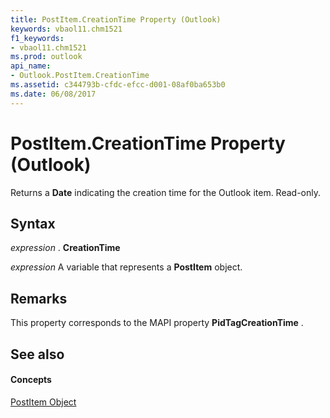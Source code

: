 ```yaml
---
title: PostItem.CreationTime Property (Outlook)
keywords: vbaol11.chm1521
f1_keywords:
- vbaol11.chm1521
ms.prod: outlook
api_name:
- Outlook.PostItem.CreationTime
ms.assetid: c344793b-cfdc-efcc-d001-08af0ba653b0
ms.date: 06/08/2017
---
```



# PostItem.CreationTime Property (Outlook)

Returns a  **Date** indicating the creation time for the Outlook item. Read-only.


## Syntax

 _expression_ . **CreationTime**

 _expression_ A variable that represents a **PostItem** object.


## Remarks

This property corresponds to the MAPI property  **PidTagCreationTime** .


## See also


#### Concepts


[PostItem Object](Outlook.PostItem.md)

